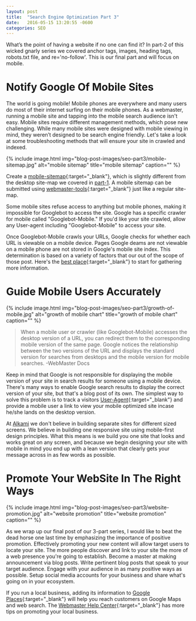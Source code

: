 ```yaml
---
layout: post
title:  "Search Engine Optimization Part 3"
date:   2016-05-15 13:20:55 -0600
categories: SEO
---
```


What’s the point of having a website if no one can find it? In part-2 of this wicked gnarly series we covered anchor tags, images, heading tags, robots.txt file, and re='no-follow'. This is our final part and will focus on mobile.

# Notify Google Of Mobile Sites

The world is going mobile! Mobile phones are everywhere and many users do most of their internet surfing on their mobile phones. As a webmaster, running a mobile site and tapping into the mobile search audience isn't easy. Mobile sites require different management methods, which pose new challenging. While many mobile sites were designed with mobile viewing in mind, they weren’t designed to be search engine friendly. Let's take a look at some troubleshooting methods that will ensure your site in crawled and indexed.

{% include image.html
  img="blog-post-images/seo-part3/mobile-sitemap.jpg"
  alt="mobile sitemap"
  title="mobile sitemap"
  caption=""
%}

Create a [mobile-sitemap](https://support.google.com/webmasters/topic/2370586?rd=1){:target="_blank"}, which is slightly different from the desktop site-map we covered in [part-1](http://www.alkami.io/seo-part1). A mobile sitemap can be submitted using [webmaster-tools](https://support.google.com/webmasters/answer/156184){:target="_blank"} just like a regular site-map.

Some mobile sites refuse access to anything but mobile phones, making it impossible for Googlebot to access the site. Google has a specific crawler for mobile called "Googlebot-Mobile." If you'd like your site crawled, allow any User-agent including "Googlebot-Mobile" to access your site.

Once Googlebot-Mobile crawls your URLs, Google checks for whether each URL is viewable on a mobile device. Pages Google deams are not viewable on a mobile phone are not stored in Google's mobile site index. This determination is based on a variety of factors that our out of the scope of those post. Here's the [best place](https://support.google.com/webmasters/answer/72462){:target="_blank"} to start for gathering more information.

# Guide Mobile Users Accurately

{% include image.html
  img="blog-post-images/seo-part3/growth-of-mobile.jpg"
  alt="growth of mobile chart"
  title="growth of mobile chart"
  caption=""
%}

> When a mobile user or crawler (like Googlebot-Mobile) accesses the desktop version of a URL, you can redirect them to the corresponding mobile version of the same page. Google notices the relationship between the two versions of the URL and displays the standard version for searches from desktops and the mobile version for mobile searches. -WebMaster Docs

Keep in mind that Google is not responsible for displaying the mobile version of your site in search results for someone using a mobile device. There's many ways to enable Google search results to display the correct version of your site, but that's a blog post of its own. The simplest way to solve this problem is to track a visitors [User-Agent](http://www.whatsmyua.com/){:target="_blank"} and provide a mobile user a link to view your mobile optimized site incase he/she lands on the desktop version.

At [Alkami](http://www.alkami.io) we don't believe in building separate sites for different sized screens. We believe in building one responsive site using mobile-first design principles. What this means is we build you one site that looks and works great on any screen, and because we begin designing your site with mobile in mind you end up with a lean version that clearly gets your message across in as few words as possible.

# Promote Your WebSite In The Right Ways

{% include image.html
  img="blog-post-images/seo-part3/website-promotion.jpg"
  alt="website promotion"
  title="website promotion"
  caption=""
%}

As we wrap up our final post of our 3-part series, I would like to beat the dead horse one last time by emphasizing the importance of positive promotion. Effectively promoting your new content will allow target users to locate your site. The more people discover and link to your site the more of a web presence you're going to establish. Become a master at making announcement via blog posts. Write pertinent blog posts that speak to your target audience. Engage with your audience in as many positive ways as possible. Setup social media accounts for your business and share what's going on in your ecosystem.

If you run a local business, adding its information to [Google Places](https://www.google.com/business/?ppsrc=GPDA2){:target="_blank"} will help you reach customers on Google Maps and web search. The [Webmaster Help Center](https://support.google.com/webmasters/answer/92319){:target="_blank"} has more tips on promoting your local business.
